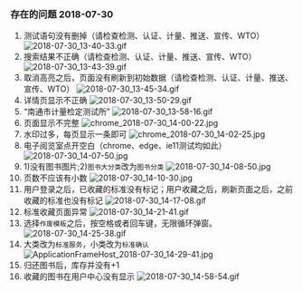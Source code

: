 ### 存在的问题 2018-07-30
1. 测试语句没有删掉（请检查检测、认证、计量、推送、宣传、WTO）
![2018-07-30_13-40-33.gif](https://i.loli.net/2018/07/30/5b5ea4dfddcef.gif)
2. 搜索结果不正确（请检查检测、认证、计量、推送、宣传、WTO）
![2018-07-30_13-43-39.gif](https://i.loli.net/2018/07/30/5b5ea5999b1ab.gif)
3. 取消高亮之后，页面没有刷新到初始数据（请检查检测、认证、计量、推送、宣传、WTO）
![2018-07-30_13-45-34.gif](https://i.loli.net/2018/07/30/5b5ea60776a58.gif)
4. 详情页显示不正确
![2018-07-30_13-50-29.gif](https://i.loli.net/2018/07/30/5b5ea72ba1086.gif)
5. “南通市计量检定测试所”
![2018-07-30_13-58-16.gif](https://i.loli.net/2018/07/30/5b5ea92e71670.gif)
6. 页面显示不完整
![chrome_2018-07-30_14-00-22.jpg](https://i.loli.net/2018/07/30/5b5ea97d5f826.jpg)
7. 水印过多，每页显示一条即可
![chrome_2018-07-30_14-02-25.jpg](https://i.loli.net/2018/07/30/5b5ea9f71b7d4.jpg)
8. 电子阅览室点开空白（chrome、edge、ie11测试均如此）
![2018-07-30_14-07-50.jpg](https://i.loli.net/2018/07/30/5b5eab3b92672.jpg)
9. 1)没有图书图片;2)`图书大分类`改为`图书分类`
![2018-07-30_14-08-50.jpg](https://i.loli.net/2018/07/30/5b5eabb206248.jpg)
10. 页数不应该有小数
![2018-07-30_14-10-30.jpg](https://i.loli.net/2018/07/30/5b5eabdd6ab56.jpg)
11. 用户登录之后，已收藏的标准没有标记；用户收藏之后，刷新页面之后，之前收藏的标准也没有标记
![2018-07-30_14-17-08.gif](https://i.loli.net/2018/07/30/5b5ead973ac5f.gif)
12. 标准收藏页面异常
![2018-07-30_14-21-41.gif](https://i.loli.net/2018/07/30/5b5eae86a94df.gif)
13. 选择`作废模板`之后，按空格或者回车键，无限循环弹窗。
![2018-07-30_14-25-38.gif](https://i.loli.net/2018/07/30/5b5eaf91bbad3.gif)
14. 大类改为`标准服务`，小类改为`标准确认`
![ApplicationFrameHost_2018-07-30_14-29-41.jpg](https://i.loli.net/2018/07/30/5b5eb059d5640.jpg)
15. 归还图书后，库存并没有+1
16. 收藏的图书在用户中心没有显示
![2018-07-30_14-58-54.gif](https://i.loli.net/2018/07/30/5b5eb741dcccf.gif)